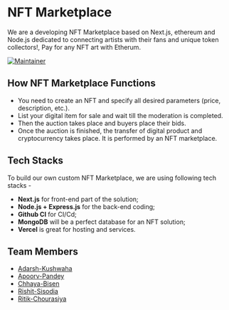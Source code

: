 # NFT Marketplace

We are a developing NFT Marketplace based on Next.js, ethereum and Node.js dedicated to connecting artists with their fans and unique token collectors!, Pay for any NFT art with Etherum.

[![Maintainer](https://img.shields.io/badge/maintainer-batashe-green)](https://github.com/batashe)


## How NFT Marketplace Functions
* You need to create an NFT and specify all desired parameters (price, description, etc.).
* List your digital item for sale and wait till the moderation is completed.
* Then the auction takes place and buyers place their bids.
* Once the auction is finished, the transfer of digital product and cryptocurrency takes place. It is performed by an NFT marketplace. 

## Tech Stacks
To build our own custom NFT Marketplace, we are using following tech stacks -
* **Next.js** for front-end part of the solution;
* **Node.js + Express.js** for the back-end coding;
* **Github CI** for CI/Cd;
* **MongoDB** will be a perfect database for an NFT solution;
* **Vercel** is great for hosting and services. 

## Team Members

- [Adarsh-Kushwaha](https://github.com/Adarsh-kushwaha/)
- [Apoorv-Pandey](https://github.com/apoorvpandey0/)
- [Chhaya-Bisen](https://github.com/Chhaya141/)
- [Rishit-Sisodia](https://github.com/Rishit605/)
- [Ritik-Chourasiya](https://github.com/theritikchoure/)
 
